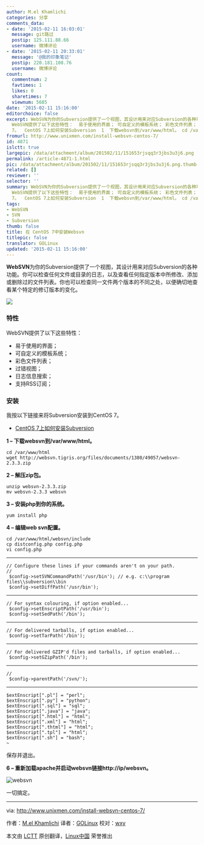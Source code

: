 ```yaml
---
author: M.el Khamlichi
categories: 分享
comments_data:
- date: '2015-02-11 16:03:01'
  message: git路过
  postip: 125.111.88.66
  username: 微博评论
- date: '2015-02-11 20:33:01'
  message: '@我的印象笔记'
  postip: 220.181.108.76
  username: 微博评论
count:
  commentnum: 2
  favtimes: 1
  likes: 0
  sharetimes: 7
  viewnum: 5685
date: '2015-02-11 15:16:00'
editorchoice: false
excerpt: WebSVN为你的Subversion提供了一个视图，其设计用来对应Subversion的各种功能。你可以检查任何文件或目录的日志，以及查看任何指定版本中所修改、添加或删除过的文件列表。你也可以检查同一文件两个版本的不同之处，以便确切地查看某个特定的修订版本的变化。  特性
  WebSVN提供了以下这些特性：  易于使用的界面； 可自定义的模板系统； 彩色文件列表； 过错视图； 日志信息搜索； 支持RSS订阅；  安装 我按以下链接来将Subversion安装到CentOS
  7。  CentOS 7上如何安装Subversion  1  下载websvn到/var/www/html。 cd /var/www/html wget
fromurl: http://www.unixmen.com/install-websvn-centos-7/
id: 4871
islctt: true
largepic: /data/attachment/album/201502/11/151653rjsqq3r3jbs3u3j6.png
permalink: /article-4871-1.html
pic: /data/attachment/album/201502/11/151653rjsqq3r3jbs3u3j6.png.thumb.jpg
related: []
reviewer: ''
selector: ''
summary: WebSVN为你的Subversion提供了一个视图，其设计用来对应Subversion的各种功能。你可以检查任何文件或目录的日志，以及查看任何指定版本中所修改、添加或删除过的文件列表。你也可以检查同一文件两个版本的不同之处，以便确切地查看某个特定的修订版本的变化。  特性
  WebSVN提供了以下这些特性：  易于使用的界面； 可自定义的模板系统； 彩色文件列表； 过错视图； 日志信息搜索； 支持RSS订阅；  安装 我按以下链接来将Subversion安装到CentOS
  7。  CentOS 7上如何安装Subversion  1  下载websvn到/var/www/html。 cd /var/www/html wget
tags:
- WebSVN
- SVN
- Subversion
thumb: false
title: 在 CentOS 7中安装Websvn
titlepic: false
translator: GOLinux
updated: '2015-02-11 15:16:00'
---
```


**WebSVN**为你的Subversion提供了一个视图，其设计用来对应Subversion的各种功能。你可以检查任何文件或目录的日志，以及查看任何指定版本中所修改、添加或删除过的文件列表。你也可以检查同一文件两个版本的不同之处，以便确切地查看某个特定的修订版本的变化。


![](/data/attachment/album/201502/11/151653rjsqq3r3jbs3u3j6.png)


### 特性


WebSVN提供了以下这些特性：


* 易于使用的界面；
* 可自定义的模板系统；
* 彩色文件列表；
* 过错视图；
* 日志信息搜索；
* 支持RSS订阅；


### 安装


我按以下链接来将Subversion安装到CentOS 7。


* [CentOS 7上如何安装Subversion](http://www.unixmen.com/install-subversion-centos-7/)


**1 – 下载websvn到/var/www/html。**



```
cd /var/www/html
wget http://websvn.tigris.org/files/documents/1380/49057/websvn-2.3.3.zip

```

**2 – 解压zip包。**



```
unzip websvn-2.3.3.zip
mv websvn-2.3.3 websvn

```

**3 – 安装php到你的系统。**



```
yum install php

```

**4 – 编辑web svn配置。**



```
cd /var/www/html/websvn/include
cp distconfig.php config.php
vi config.php

```



---



```
// Configure these lines if your commands aren't on your path.
//
 $config->setSVNCommandPath('/usr/bin'); // e.g. c:\\program files\\subversion\\bin
 $config->setDiffPath('/usr/bin');

```



---



```
// For syntax colouring, if option enabled...
 $config->setEnscriptPath('/usr/bin');
 $config->setSedPath('/bin');

```



---



```
// For delivered tarballs, if option enabled...
 $config->setTarPath('/bin');

```



---



```
// For delivered GZIP'd files and tarballs, if option enabled...
 $config->setGZipPath('/bin');

```



---



```
//
 $config->parentPath('/svn/');

```



---



```
$extEnscript[".pl"] = "perl";
$extEnscript[".py"] = "python";
$extEnscript[".sql"] = "sql";
$extEnscript[".java"] = "java";
$extEnscript[".html"] = "html";
$extEnscript[".xml"] = "html";
$extEnscript[".thtml"] = "html";
$extEnscript[".tpl"] = "html";
$extEnscript[".sh"] = "bash";
~

```

保存并退出。


**6 – 重新加载apache并启动websvn链接http://ip/websvn。**


![websvn](/data/attachment/album/201502/11/151654ptcizgthjxj59gj7.png)


一切搞定。




---


via: <http://www.unixmen.com/install-websvn-centos-7/>


作者：[M.el Khamlichi](http://www.unixmen.com/author/pirat9/) 译者：[GOLinux](https://github.com/GOLinux) 校对：[wxy](https://github.com/wxy)


本文由 [LCTT](https://github.com/LCTT/TranslateProject) 原创翻译，[Linux中国](http://linux.cn/) 荣誉推出